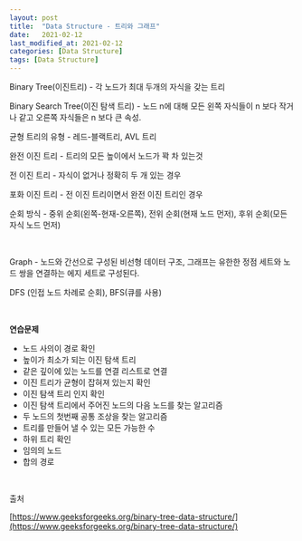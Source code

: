```yaml
---
layout: post
title:  "Data Structure - 트리와 그래프"
date:   2021-02-12
last_modified_at: 2021-02-12
categories: [Data Structure]
tags: [Data Structure]
---
```


Binary Tree(이진트리) - 각 노드가 최대 두개의 자식을 갖는 트리

Binary Search Tree(이진 탐색 트리) - 노드 n에 대해 모든 왼쪽 자식들이 n 보다 작거나 같고 오른쪽 자식들은 n 보다 큰 속성.

균형 트리의 유형 - 레드-블랙트리, AVL 트리

완전 이진 트리 - 트리의 모든 높이에서 노드가 꽉 차 있는것

전 이진 트리 - 자식이 없거나 정확히 두 개 있는 경우

포화 이진 트리 - 전 이진 트리이면서 완전 이진 트리인 경우

순회 방식 - 중위 순회(왼쪽-현재-오른쪽), 전위 순회(현재 노드 먼저), 후위 순회(모든 자식 노드 먼저)

<br/>

Graph - 노드와 간선으로 구성된 비선형 데이터 구조, 그래프는 유한한 정점 세트와 노드 쌍을 연결하는 에지 세트로 구성된다.

DFS (인접 노드 차례로 순회), BFS(큐를 사용)

<br/>

**연습문제**
- 노드 사의이 경로 확인
- 높이가 최소가 되는 이진 탐색 트리
- 같은 깊이에 있는 노드를 연결 리스트로 연결
- 이진 트리가 균형이 잡혀져 있는지 확인
- 이진 탐색 트리 인지 확인
- 이진 탐색 트리에서 주어진 노드의 다음 노드를 찾는 알고리즘
- 두 노드의 첫번째 공통 조상을 찾는 알고리즘
- 트리를 만들어 낼 수 있는 모든 가능한 수 
- 하위 트리 확인
- 임의의 노드
- 합의 경로

<br/>

출처

[https://www.geeksforgeeks.org/binary-tree-data-structure/](https://www.geeksforgeeks.org/binary-tree-data-structure/)
<br/>
